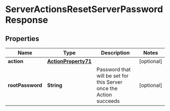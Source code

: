 

# ServerActionsResetServerPasswordResponse


## Properties

| Name | Type | Description | Notes |
|------------ | ------------- | ------------- | -------------|
|**action** | [**ActionProperty71**](ActionProperty71.md) |  |  [optional] |
|**rootPassword** | **String** | Password that will be set for this Server once the Action succeeds |  [optional] |



